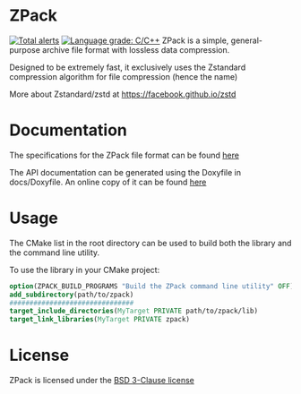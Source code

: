 # ZPack
[![Total alerts](https://img.shields.io/lgtm/alerts/g/LeadRDRK/ZPack.svg?logo=lgtm&logoWidth=18)](https://lgtm.com/projects/g/LeadRDRK/ZPack/alerts/)
[![Language grade: C/C++](https://img.shields.io/lgtm/grade/cpp/g/LeadRDRK/ZPack.svg?logo=lgtm&logoWidth=18)](https://lgtm.com/projects/g/LeadRDRK/ZPack/context:cpp)
ZPack is a simple, general-purpose archive file format with lossless data compression.

Designed to be extremely fast, it exclusively uses the Zstandard compression algorithm for file compression (hence the name)

More about Zstandard/zstd at https://facebook.github.io/zstd
# Documentation
The specifications for the ZPack file format can be found [here](docs/specs.txt)

The API documentation can be generated using the Doxyfile in docs/Doxyfile. An online copy of it can be found [here](https://leadrdrk.eu.org/zpack)
# Usage
The CMake list in the root directory can be used to build both the library and the command line utility.

To use the library in your CMake project:
```cmake
option(ZPACK_BUILD_PROGRAMS "Build the ZPack command line utility" OFF) # optional
add_subdirectory(path/to/zpack)
###############################
target_include_directories(MyTarget PRIVATE path/to/zpack/lib)
target_link_libraries(MyTarget PRIVATE zpack)
```
# License
ZPack is licensed under the [BSD 3-Clause license](LICENSE)
